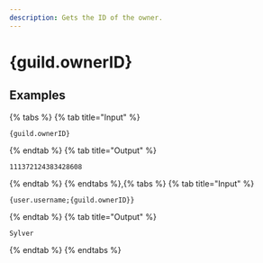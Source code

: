 ```yaml
---
description: Gets the ID of the owner.
---
```

# {guild.ownerID}
## Examples
{% tabs %}
{% tab title="Input" %}
```text
{guild.ownerID}
```
{% endtab %}
{% tab title="Output" %}
```text
111372124383428608
```
{% endtab %}
{% endtabs %},{% tabs %}
{% tab title="Input" %}
```text
{user.username;{guild.ownerID}}
```
{% endtab %}
{% tab title="Output" %}
```text
Sylver
```
{% endtab %}
{% endtabs %}